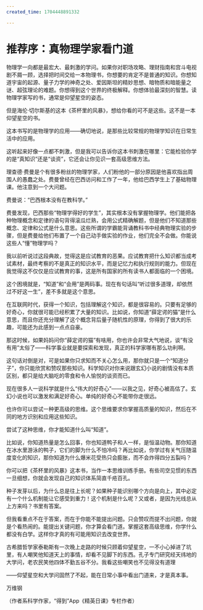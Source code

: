```yaml
---
created_time: 1704448891332

---
```

   

# 推荐序：真物理学家看门道

物理学一向都是最宏大、最刺激的学问。如果你对职场攻略、理财指南和宫斗电视剧不屑一顾，选择把时间交给一本物理书，你想要的肯定不是普通的知识。你想知道宇宙的起源、量子力学的神奇之处、爱因斯坦的精妙思想、暗物质和暗能量之谜、超弦理论的难题。你想得到这个世界的终极解释。你想体验最深刻的智慧。读物理学家写的书，通常是仰望星空的姿态。

但是海伦·切尔斯基的这本《茶杯里的风暴》，想给你看的可不是这些。这不是一本仰望星空的书。

这本书写的是物理学的应用——确切地说，是那些比较常规的物理学知识在日常生活中的应用。

这听起来好像一点都不刺激，但是我可以告诉你这本书刺激在哪里：它能检验你学的是“真知识”还是“谈资”，它还会让你见识一套高级思维方法。

理查德·费曼是个有很多粉丝的物理学家，人们粉他的一部分原因是他喜欢指出周围人的愚蠢之处。费曼曾经在巴西访问和工作了一年，他给巴西学生上了基础物理课。他注意到一个大问题。

费曼说：“巴西根本没有在教科学。”

费曼发现，巴西那些“物理学得好的学生”，其实根本没有掌握物理学。他们能把各种物理概念和定律的语句背得滚瓜烂熟，会用公式精确解题，但是他们不知道那些概念、定律和公式是什么意思。这些所谓的学霸能背诵教科书中经典物理实验的步骤，但是费曼给他们布置了一个自己动手做实验的作业，他们完全不会做。你能说这些人“懂”物理学吗？

我以前听说过这段典故，觉得这是应试教育的恶果。应试教育把什么知识都当成考试素材，最终考察的不是真正的知识水平，而是记忆力和执行规则的能力。但现在我觉得这不仅仅是应试教育的事，这是所有国家的所有读书人都面临的一个困境。

这个困境就是，“知道”和“会用”是两码事。现在有句话叫“听过很多道理，却依然过不好这一生”，差不多就是这个意思。

在互联网时代，获得一个知识，包括理解这个知识，都是很容易的。只要有足够的好奇心，你就很可能已经积累了大量的知识。比如说，你知道“薛定谔的猫”是什么意思，而且你还充分理解了这个概念背后量子随机性的原理，你得到了很大的乐趣，可能还为此感到一点点自豪。

那这时候，如果妈妈问你“薛定谔的猫”有啥用，你也许会非常大气地说，谈“有没有用”太俗了——科学事业就是要探索和发现，真正的科学家哪有那么功利啊。

这句话对倒是对，可是如果你只求知而不关心怎么用，那你就只是一个“知道分子”，你只能欣赏和赞叹那些知识。科学知识对你来说跟玄幻小说的剧情没有本质区别，都只是给大脑吃的零食和令人愉悦的谈资而已。

现在很多人一说科学就是什么“伟大的好奇心”——以我之见，好奇心被高估了。玄幻小说也可以激发和满足好奇心。单纯的好奇心不能带你走很远。

也许你可以尝试一种更高级的思维。这个思维要求你掌握高质量的知识，然后在不同的地方识别和应用这些知识。

尝试了这种思维，你才能知道什么叫“知道”。

比如说，你知道热量是怎么回事，你也知道鸭子和人一样，是恒温动物。那你知道在冰水里游泳的鸭子，它们的脚为什么不怕冷吗？再比如说，你学过有关气压随温度变化的知识，那你知道为什么爆米花受热只会膨胀，而不会炸得四分五裂吗？

你可以把《茶杯里的风暴》这本书，当作一本思维训练手册。有些司空见惯的东西一旦细想，你就会发现自己的知识体系简直千疮百孔。

种子发芽以后，为什么总是往上长呢？如果种子能识别哪个方向是向上，其中必定有一个什么机制能让它感受到重力！这个机制是什么呢？又或者，是因为光线总从上方来吗？书里有答案。

但我看重点不在于答案，而在于你能不能提出问题。只会赞叹而提不出问题，你就是个看热闹的。能提出关键问题，你才算会看门道。掌握这套高级思维，你学什么都没有白学。这样你才真的有可能用知识去改变世界。

古希腊哲学家泰勒斯有一次晚上走路的时候只顾着仰望星空，一不小心掉进了坑里，有人嘲笑他知道天上的事情，却看不见脚下的东西。孔子专门研究经天纬地的大学问，老农民笑他四体不勤五谷不分。我看这些嘲笑也不见得没有道理

——仰望星空和大学问固然了不起，能在日常小事中看出门道来，才是真本事。

  

万维钢

（作者系科学作家，“得到”App《精英日课》专栏作者）